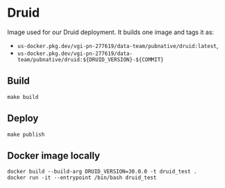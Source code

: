 # Druid 

Image used for our Druid deployment.
It builds one image and tags it as:

- `us-docker.pkg.dev/vgi-pn-277619/data-team/pubnative/druid:latest`,
- `us-docker.pkg.dev/vgi-pn-277619/data-team/pubnative/druid:${DRUID_VERSION}-${COMMIT}`

## Build

`make build`

## Deploy

`make publish`

## Docker image locally

```
docker build --build-arg DRUID_VERSION=30.0.0 -t druid_test .
docker run -it --entrypoint /bin/bash druid_test 
```